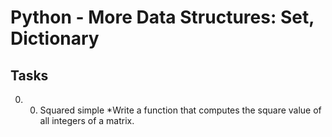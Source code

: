 # Python - More Data Structures: Set, Dictionary
## Tasks
0. 0. Squared simple
*Write a function that computes the square value of all integers of a matrix.
